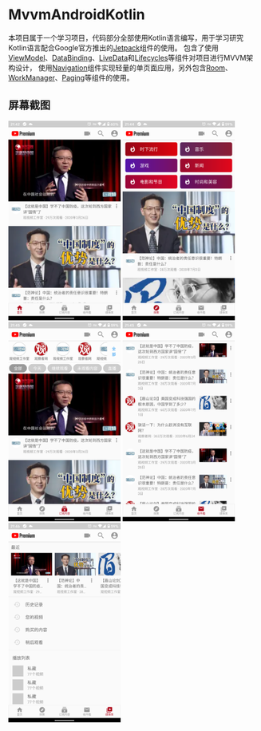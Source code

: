 # MvvmAndroidKotlin

本项目属于一个学习项目，代码部分全部使用Kotlin语言编写，用于学习研究Kotlin语言配合Google官方推出的[Jetpack][0]组件的使用。
包含了使用[ViewModel][1]、[DataBinding][2]、[LiveData][3]和[Lifecycles][4]等组件对项目进行MVVM架构设计，
使用[Navigation][5]组件实现轻量的单页面应用，另外包含[Room][6]、[WorkManager][7]、[Paging][8]等组件的使用。

[0]: https://developer.android.com/jetpack
[1]: https://developer.android.com/topic/libraries/architecture/viewmodel
[2]: https://developer.android.com/topic/libraries/data-binding
[3]: https://developer.android.com/topic/libraries/architecture/livedata
[4]: https://developer.android.com/topic/libraries/architecture/lifecycle
[5]: https://developer.android.com/topic/libraries/architecture/navigation
[6]: https://developer.android.com/topic/libraries/architecture/room
[7]: https://developer.android.com/topic/libraries/architecture/workmanager
[8]: https://developer.android.com/topic/libraries/architecture/paging

屏幕截图
--------------------

<img src="screenshots/home_page.png" height="400" alt="Screenshot"/> <img src="screenshots/explore_page.png" height="400" alt="Screenshot"/>
<img src="screenshots/subscriptions_page.png" height="400" alt="Screenshot"/> <img src="screenshots/message_page.png" height="400" alt="Screenshot"/>
<img src="screenshots/mine_page.png" height="400" alt="Screenshot"/>